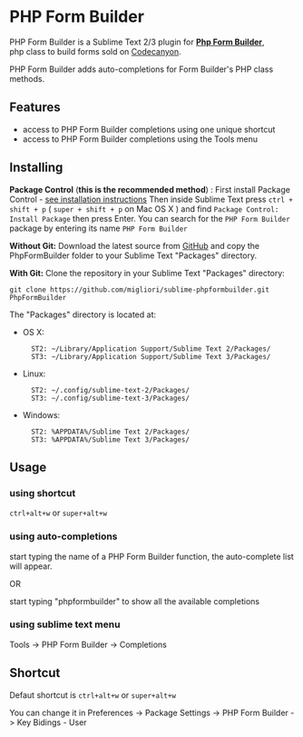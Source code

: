 PHP Form Builder
==============

PHP Form Builder is a Sublime Text 2/3 plugin for [**Php Form Builder**](http://codecanyon.net/item/php-form-builder/8790160 "Php Form Builder"),  
php class to build forms sold on [Codecanyon](http://codecanyon.net/category/php-scripts "Codecanyon").

PHP Form Builder adds auto-completions for Form Builder's PHP class methods.

Features
--------

* access to PHP Form Builder completions using one unique shortcut
* access to PHP Form Builder completions using the Tools menu

Installing
----------

**Package Control** (**this is the recommended method**) :
  First install Package Control - [see installation instructions](https://packagecontrol.io/installation)
  Then inside Sublime Text press `ctrl + shift + p` ( `super + shift + p` on Mac OS X ) and find
  `Package Control: Install Package` then press Enter.
  You can search for the `PHP Form Builder` package by entering its name `PHP Form Builder`

**Without Git:** Download the latest source from [GitHub](https://github.com/migliori/sublime-phpformbuilder) and copy the PhpFormBuilder folder to your Sublime Text "Packages" directory.

**With Git:** Clone the repository in your Sublime Text "Packages" directory:

    git clone https://github.com/migliori/sublime-phpformbuilder.git PhpFormBuilder


The "Packages" directory is located at:

* OS X:

        ST2: ~/Library/Application Support/Sublime Text 2/Packages/
        ST3: ~/Library/Application Support/Sublime Text 3/Packages/

* Linux:

        ST2: ~/.config/sublime-text-2/Packages/
        ST3: ~/.config/sublime-text-3/Packages/

* Windows:

        ST2: %APPDATA%/Sublime Text 2/Packages/
        ST3: %APPDATA%/Sublime Text 3/Packages/

Usage
-----

### using shortcut
`ctrl+alt+w` or `super+alt+w`

### using auto-completions
start typing the name of a PHP Form Builder function, the auto-complete list will appear.

OR

start typing "phpformbuilder" to show all the available completions

### using sublime text menu
Tools -> PHP Form Builder -> Completions

Shortcut
--------

Defaut shortcut is `ctrl+alt+w` or `super+alt+w`

You can change it in Preferences -> Package Settings -> PHP Form Builder -> Key Bidings - User
